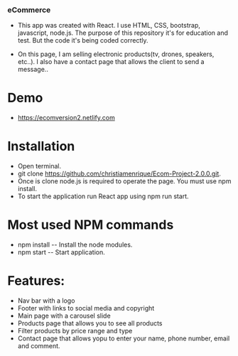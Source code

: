 ### eCommerce

* This app was created with React. I use HTML, CSS, bootstrap, javascript, node.js. The purpose of this repository it's for education and test. But the code it's being coded correctly.

* On this page, I am selling electronic products(tv, drones, speakers, etc..). I also have a contact page that allows the client to send a message..

# Demo

* https://ecomversion2.netlify.com 

# Installation

* Open terminal.
* git clone https://github.com/christiamenrique/Ecom-Project-2.0.0.git.
* Once is clone node.js is required to operate the page. You must use npm install.
* To start the application run React app using npm run start.


# Most used NPM commands

* npm install -- Install the node modules.
* npm start -- Start application.

# Features:

* Nav bar with a logo
* Footer with links to social media and copyright
* Main page with a carousel slide
* Products page that allows you to see all products
* Filter products by price range and type
* Contact page that allows yopu to enter your name, phone number, email and comment.
